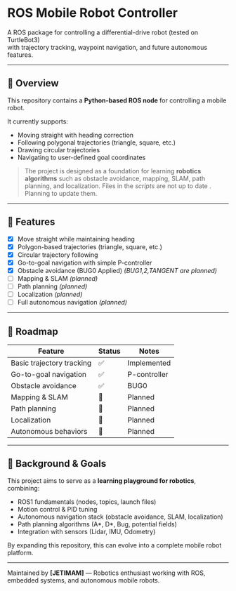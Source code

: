 # ROS Mobile Robot Controller

A ROS package for controlling a differential-drive robot (tested on TurtleBot3)  
with trajectory tracking, waypoint navigation, and future autonomous features.

---

## 📖 Overview

This repository contains a **Python-based ROS node** for controlling a mobile robot.

It currently supports:

- Moving straight with heading correction  
- Following polygonal trajectories (triangle, square, etc.)  
- Drawing circular trajectories  
- Navigating to user-defined goal coordinates

> The project is designed as a foundation for learning **robotics algorithms** such as obstacle avoidance, mapping, SLAM, path planning, and localization.
> Files in the *scripts* are not up to date . Planning to update them.

---

## 🚀 Features

- [x] Move straight while maintaining heading  
- [x] Polygon-based trajectories (triangle, square, etc.)  
- [x] Circular trajectory following  
- [x] Go-to-goal navigation with simple P-controller  
- [x] Obstacle avoidance (BUG0 Applied) *(BUG1,2,TANGENT are planned)* 
- [ ] Mapping & SLAM *(planned)*  
- [ ] Path planning *(planned)*  
- [ ] Localization *(planned)*  
- [ ] Full autonomous navigation *(planned)*

---

## 🤖 Roadmap

| Feature                  | Status | Notes        |
|--------------------------|--------|--------------|
| Basic trajectory tracking | ✅     | Implemented  |
| Go-to-goal navigation     | ✅     | P-controller |
| Obstacle avoidance        | ✅     | BUG0         |
| Mapping & SLAM            | 🚧     | Planned      |
| Path planning             | 🚧     | Planned      |
| Localization              | 🚧     | Planned      |
| Autonomous behaviors      | 🚧     | Planned      |

---

## 🧠 Background & Goals

This project aims to serve as a **learning playground for robotics**, combining:

- ROS1 fundamentals (nodes, topics, launch files)  
- Motion control & PID tuning  
- Autonomous navigation stack (obstacle avoidance, SLAM, localization)  
- Path planning algorithms (A\*, D\*, Bug, potential fields)  
- Integration with sensors (Lidar, IMU, Odometry)

By expanding this repository, this can evolve into a complete mobile robot platform.

---

Maintained by **[JETIMAM]** — Robotics enthusiast working with ROS, embedded systems, and autonomous mobile robots.
